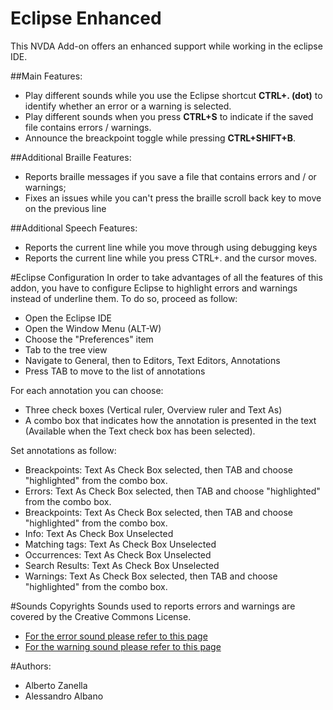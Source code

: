 # Eclipse Enhanced
This NVDA Add-on offers an enhanced support while working in the eclipse IDE.

##Main Features:
* Play different sounds while you use the Eclipse shortcut **CTRL+. (dot)** to identify whether an error or a warning is selected.
* Play different sounds when you press **CTRL+S** to indicate if the saved file contains errors / warnings.
* Announce the breackpoint toggle while pressing **CTRL+SHIFT+B**.

##Additional Braille Features:
* Reports braille messages if you save a file that contains errors and / or warnings;
* Fixes an issues while you can't press the braille scroll back key to move on the previous line

##Additional Speech Features:
* Reports the current line while you move through using debugging keys
* Reports the current line while you press CTRL+. and the cursor moves.

#Eclipse Configuration
In order to take advantages of all the features of this addon, you have to configure Eclipse to highlight errors and warnings instead of underline them.
To do so, proceed as follow:
* Open the Eclipse IDE
* Open the Window Menu (ALT-W)
* Choose the "Preferences" item
* Tab to the tree view
* Navigate to General, then to Editors, Text Editors, Annotations
* Press TAB to move to the list of annotations

For each annotation you can choose:
* Three check boxes (Vertical ruler, Overview ruler and Text As)
* A combo box that indicates how the annotation is presented in the text (Available when the Text check box has been selected).

Set annotations as follow:

* Breackpoints: Text As Check Box selected, then TAB and choose "highlighted" from the combo box.
* Errors: Text As Check Box selected, then TAB and choose "highlighted" from the combo box.
* Breackpoints: Text As Check Box selected, then TAB and choose "highlighted" from the combo box.
* Info: Text As Check Box Unselected
* Matching tags: Text As Check Box Unselected
* Occurrences: Text As Check Box Unselected
* Search Results: Text As Check Box Unselected
* Warnings: Text As Check Box selected, then TAB and choose "highlighted" from the combo box.


#Sounds Copyrights
Sounds used to reports errors and warnings are covered by the Creative Commons License.
* [For the error sound please refer to this page](https://www.freesound.org/people/Autistic%20Lucario/sounds/142608/)
* [For the warning sound please refer to this page](https://www.freesound.org/people/ecfike/sounds/135125/)


#Authors:
* Alberto Zanella
* Alessandro Albano

